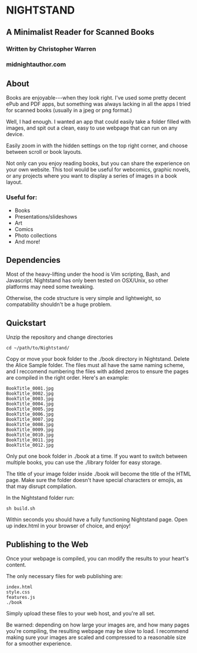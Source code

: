 # NIGHTSTAND
## A Minimalist Reader for Scanned Books

### Written by Christopher Warren
### midnightauthor.com

## About

Books are enjoyable---when they look right. I've used some
pretty decent ePub and PDF apps, but something was always
lacking in all the apps I tried for scanned books (usually
in a jpeg or png format.)

Well, I had enough. I wanted an app that could easily take a
folder filled with images, and spit out a clean, easy to use
webpage that can run on any device.

Easily zoom in with the hidden settings on the top right
corner, and choose between scroll or book layouts.

Not only can you enjoy reading books, but you can share the
experience on your own website. This tool would be useful
for webcomics, graphic novels, or any projects where you
want to display a series of images in a book layout.

### Useful for:

- Books
- Presentations/slideshows
- Art
- Comics
- Photo collections
- And more!

## Dependencies

Most of the heavy-lifting under the hood is Vim scripting,
Bash, and Javascript. Nightstand has only been tested on
OSX/Unix, so other platforms may need some tweaking.

Otherwise, the code structure is very simple and
lightweight, so compatability shouldn't be a huge problem.

## Quickstart

Unzip the repository and change directories

```
cd ~/path/to/Nightstand/
```

Copy or move your book folder to the ./book directory in
Nightstand. Delete the Alice Sample folder. The files must all have the same naming scheme,
and I reccomend numbering the files with added zeros to
ensure the pages are compiled in the right order. Here's an
example:

```
BookTitle_0001.jpg
BookTitle_0002.jpg
BookTitle_0003.jpg
BookTitle_0004.jpg
BookTitle_0005.jpg
BookTitle_0006.jpg
BookTitle_0007.jpg
BookTitle_0008.jpg
BookTitle_0009.jpg
BookTitle_0010.jpg
BookTitle_0011.jpg
BookTitle_0012.jpg
```

Only put one book folder in ./book at a time. If you want to
switch between multiple books, you can use the ./library folder for
easy storage.

The title of your image folder inside ./book will become the
title of the HTML page. Make sure the folder doesn't have
special characters or emojis, as that may disrupt
compilation.

In the Nightstand folder run:

```
sh build.sh
```

Within seconds you should have a fully functioning
Nightstand page. Open up index.html in your browser of
choice, and enjoy!

## Publishing to the Web

Once your webpage is compiled, you can modify the results to
your heart's content.

The only necessary files for web publishing are:

```
index.html
style.css
features.js
./book
```

Simply upload these files to your web host, and you're all
set.

Be warned: depending on how large your images are, and how
many pages you're compiling, the resulting webpage may be
slow to load. I recommend making sure your images are scaled
and compressed to a reasonable size for a smoother
experience.
